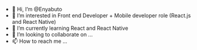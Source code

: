 - 👋 Hi, I’m @Enyabuto
- 👀 I’m interested in Front end Developer + Mobile developer role (React.js and React Native)
- 🌱 I’m currently learning React and React Native
- 💞️ I’m looking to collaborate on ...
- 📫 How to reach me ...

<!---
Enyabuto/Enyabuto is a ✨ special ✨ repository because its `README.md` (this file) appears on your GitHub profile.
You can click the Preview link to take a look at your changes.
--->
